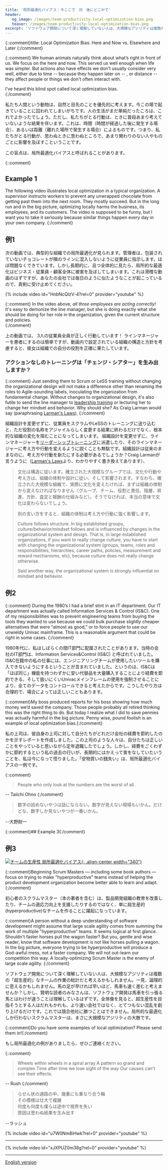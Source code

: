```yaml
---
title: '局所最適化バイアス：今ここで　対　後にどこかで'
header:
   og_image: /images/team-productivity-local-optimization-bias.png
   teaser: /images/team-productivity-local-optimization-bias.png
excerpt: 'ソフトウェア開発について深く理解していない人は、大規模なアジリティは複数の「超生産的」なチームの作業の総計だと考えるかもしれません。一見、論理的に思えるかもしれません。馬の足が早ければ早いほど、馬車も速く進むと考えませんか？しかし、賢明な読者のみなさんは、ソフトウェア開発は馬車を引っ張る馬とはわけが違うことは理解しているはずです。'
---
```

{::comment}title:  Local Optimization Bias: Here and Now vs. Elsewhere and Later
{:/comment}

{::comment}
We human animals naturally think about what’s right in front of us.  We focus on the here and now.  This served us well enough when life was simpler.  But actions also have effects we don't usually consider very well, either due to time -- because they happen later on -- , or distance -- they affect people or things we don't often interact with.

I’ve heard this blind spot called local optimization bias.  
{:/comment}

私たち人間という動物は、自然と目先のことを優先的に考えます。今この場で起きていることに囚われてしまいがちです。人の生活がまだ単純だったころは、これでよかったでしょう。ただし、私たちがとる行動は、ときに普段あまり考えていないような結果を伴います。これは、時間（時間が経過した後に発生する場合）、あるいは距離（離れた場所で発生する場合）によるものです。つまり、私たちがとる行動が、思わぬときに思わぬところで、あまり関わりのない人やものごとに影響を及ぼすこということです。

この盲点は、局所最適化バイアスと呼ばれることがあります。

{::comment}
## Example 1

The following video illustrates local optimization in a typical organization.  A supervisor instructs workers to prevent any unwrapped chocolate from getting past them into the next room.  They mostly succeed.  But in the long run and in the big picture, optimizing locally harms the business, its employees, and its customers.  The video is supposed to be funny, but I want you to take it seriously because similar things happen every day in your own company.
{:/comment}

## 例1

次の動画では、典型的な組織での局所最適化が見られます。管理者は、包装されていないチョコレートが隣のラインに混入しないように従業員に指示します。ほぼ問題なくできています。しかし長期的に、且つ全体的に見たら、局所的な最適化はビジネス・従業員・顧客全体に被害を及ぼしてしまいます。これは滑稽な動画のはずですが、あなたの会社では毎日のように似たようなことが起こっているので、真剣に受け止めてください。

{% include video id="HnbNcQlzV-4?rel=0" provider="youtube" %}

{::comment}
In the video above, *all three employees are acting correctly*!  It's easy to demonize the line manager, but she is doing exactly what she should be doing for her role in the organization, given the current structure and policies.  
{:/comment}

上の動画では、 3人の従業員全員が正しく行動しています！ ラインマネージャーを悪者にするのは簡単ですが、動画内で設定されている組織の構造と方針を考慮すると、彼女は組織での自分の役割を正確に果たしています。

### アクションなしのトレーニングは「チェンジ・シアター」を生み出しますか？

{::comment}
Just sending them to Scrum or LeSS training without changing the organizational design will not make a difference other than renaming the roles to Agile-sounding labels, inoculating the organization from fundamental change.  Without changes to organizational design, it's also futile to send the line manager to [leadership training](https://www.amazon.com/Leadership-BS-Fixing-Workplaces-Careers/dp/0062383167) or lecturing her to change her mindset and behavior.  Why should she?  As Craig Larman would say (paraphrasing [Larman's Laws](https://www.craiglarman.com/wiki/index.php?title=Larman%27s_Laws_of_Organizational_Behavior)),
{:/comment}


組織設計を変更せずに、従業員をスクラムやLeSSのトレーニングに送り込むと、ただ役割の名称をアジャイルらしく変更する結果に終わるだけでなく、根本的な組織の変化を阻むことになってしまいます。 組織設計を変更せずに、ラインマネージャーを[リーダーシップトレーニング](https://www.amazon.com/Leadership-BS-Fixing-Workplaces-Careers/dp/0062383167)に派遣したり、そのラインマネージャーに考え方や行動を変えるように説くことも無駄です。組織設計は従来のままなのに、考え方や行動を新たにする必要があるでしょうか？Craig Larmanが言うように（[Larman's Laws](/larmans-laws-jp)より、わかりやすく書き換えてあります）、


> 文化は構造に従います。確立された大規模なグループでは、文化や行動や考え方は、組織の体制や設計に従い、そして影響されます。すなわち、確立された大規模な組織で、実際に文化を変えたければ、まずは組織の体制から変えなければなりません（グループ、チーム、役割と責任、階層、昇進、方針、査定と報酬の仕組みなど）。そうでなければ、本当の意味で文化は変わらないでしょう。
>
> 別の言い方をすると、組織の体制は考え方や行動に強く影響します。
>
> Culture follows structure.  In big established groups, culture/behavior/mindset follows and is influenced by changes in the organizational system and design. That is, in large established organizations, if you want to really change culture, you have to start with changing the organizational system (groups, teams, roles and responsibilities, hierarchies, career paths, policies, measurement and reward mechanisms, etc), because culture does not really change otherwise.
>
> Said another way, the organizational system is strongly influential on mindset and behavior.

## 例2
{::comment}
During the 1980’s I had a brief stint in an IT department. Our IT department was actually called Information Services & Control (IS&C). One of my responsibilities was to prevent engineering teams from buying the tools they wanted to use because we could bulk purchase slightly cheaper alternatives that were “almost as good,” or to force people to use our unwieldy Univac mainframe. This is a reasonable argument that could be right in some cases.
{:/comment}

1980年代に、私はしばらくの間IT部門に配属されたことがあります。当時の会社のIT部門は、Information Services&Control (IS&C) と呼ばれていました。IS&C在籍中の私の仕事には、エンジニアリングチームが使用したいツールを購入できないようにするということが含まれていました。というのは、IS&Cは「ほぼ同じ」機能を持つわずかに安い代替品を大量購入することにより経費を節約できる、そして扱いにくいUnivacメインフレームの使用を強制させることにより、全てのデータをコントロールできると考えたからです。こうしたやり方は合理的で、場合によっては正しいこともあります。

{::comment}My boss produced reports for his boss showing how much money we’d saved the company. Those people probably all retired thinking this was the right thing to do. But today I realize what I did to save pennies was actually harmful in the big picture. Penny wise, pound foolish is an example of local optimization bias.{:/comment}

私の上司は、彼自身の上司に対して自分たちがどれだけ会社の経費を節約したのかを示すレポートを作成しました。この上司のような人々は、自分たちは正しいことをやっていると思いながら定年退職したでしょう。しかし、経費をごくわずかに節約するという私の過去の行いが、長期的にはかえって害をなしていたいうことを、私は今になって悟りました。「安物買いの銭失い」は、局所最適化バイアスの一例です。

{::comment}
> People who only look at the numbers are the worst of all.

-- Taiichi Ohno
{:/comment}

> 数字の読めないやつは話にならない。数字が見えない現場もいかん。だけどな、数字しか見ないやつが一番いかん。

--大野耐一

{::comment}## Example 3{:/comment}

## 例3

[![チームの生産性 局所最適化バイアス](../images/team-productivity-local-optimization-bias.png){: .align-center width="340"}](/why-scrum-isnt-making-your-company-very-agile)


{::comment}Beginning Scrum Masters –– including some book authors –– focus on trying to make "hyperproductive" teams instead of helping the product development organization become better able to learn and adapt.{:/comment}

初心者のスクラムマスター（本の著者を含む）は、製品開発組織の教育を改善したり、チームの適応力向上を支援したりするのではなく、単に超生産的(hyperproductive)なチームを作ることに躍起になっています。

{::comment}A person without a deep understanding of software development might assume that large scale agility comes from summing the work of multiple "hyperproductive" teams.  It seems logical at first glance.  Shouldn't faster horses pull the wagon faster?  But you, gentle and wise reader, know that software development is not like horses pulling a wagon.  In the big picture, everyone trying to be hyperproductive will produce a God-awful mess, not a faster company.  We will not out-learn our competition this way.  A locally-optimizing Scrum Master is the enemy of large scale agility.  {:/comment}

ソフトウェア開発について深く理解していない人は、大規模なアジリティは複数の「超生産的」なチームの作業の総計だと考えるかもしれません。一見、論理的に思えるかもしれません。馬の足が早ければ早いほど、馬車も速く進むと考えませんか？しかし、賢明な読者のみなさんは、ソフトウェア開発は馬車を引っ張る馬とはわけが違うことは理解しているはずです。全体像を見ると、超生産性を目指そうとする人はだれもかれも、より速い会社ではなく、とてつもない混乱を創り上げるだけです。これでは競合他社に勝つことはできません。局所的な最適化しか行わないスクラムマスターは、まさに大規模なアジリティの大敵です。

{::comment}Do you have some examples of local optimization? Please send them in!{:/comment}

もし局所最適化の例がありましたら、ぜひご連絡ください。

{::comment}
> Wheels within wheels in a spiral array
> A pattern so grand and complex
> Time after time we lose sight of the way
> Our causes can't see their effects.

-- Rush
{:/comment}

> らせん状の通路の中、幾重にも重なり合う輪  
> その模様は壮大で複雑  
> 何度も何度も僕らは途中で視界を失い  
> 原因は思わぬ結果を生み出す

--ラッシュ


{% include video id="u7W0Nm8iHwk?rel=0" provider="youtube" %}

* * *

{% include video id="xJXPUZ0m38g?rel=0" provider="youtube" %}

* * *

[English version](https://seattlescrum.com/local-optimization-bias/)
